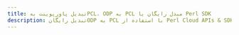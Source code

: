 ---title: تبدیل پاورپوینت بهPCL، ODP به PCL مبدل رایگان یا Perl SDKdescription: تبدیل رایگانODP به PCL با استفاده از Perl Cloud APIs & SDK. همچنین اسناد Microsoft PowerPoint را در Cloud ایجاد، ویرایش و رندر کنید.---